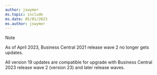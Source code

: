 ```yaml
---
author: jswymer
ms.topic: include
ms.date: 05/01/2023
ms.author: jswymer
---
```

> [!NOTE]
> As of April 2023, Business Central 2021 release wave 2 no longer gets updates.
>
> All version 19 updates are compatible for upgrade with Business Central 2023 release wave 2 (version 23) and later release waves.